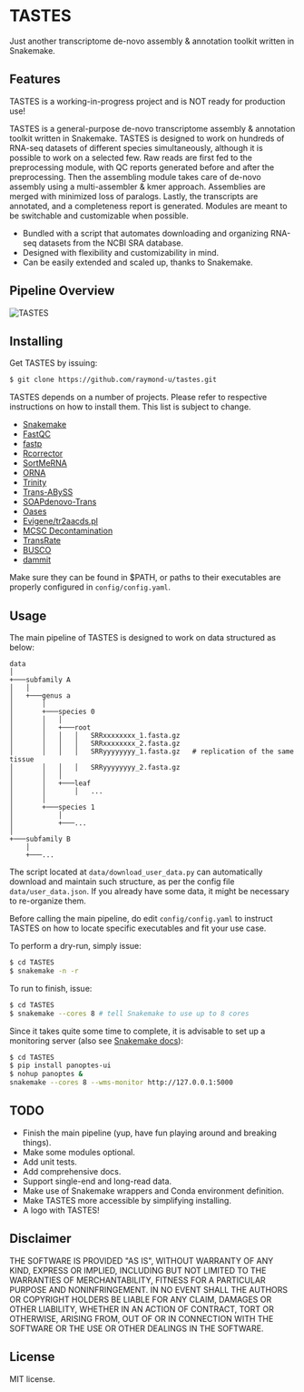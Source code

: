 # TASTES

Just another transcriptome de-novo assembly & annotation toolkit written in Snakemake.

## Features

TASTES is a working-in-progress project and is NOT ready for production use!

TASTES is a general-purpose de-novo transcriptome assembly & annotation toolkit written in Snakemake. TASTES is designed to work on hundreds of RNA-seq datasets of different species simultaneously, although it is possible to work on a selected few. Raw reads are first fed to the preprocessing module, with QC reports generated before and after the preprocessing. Then the assembling module takes care of de-novo assembly using a multi-assembler & kmer approach. Assemblies are merged with minimized loss of paralogs. Lastly, the transcripts are annotated, and a completeness report is generated. Modules are meant to be switchable and customizable when possible.

- Bundled with a script that automates downloading and organizing RNA-seq datasets from the NCBI SRA database.
- Designed with flexibility and customizability in mind.
- Can be easily extended and scaled up, thanks to Snakemake.

## Pipeline Overview

![TASTES](https://user-images.githubusercontent.com/36328498/174443998-3700e1ba-4e7b-49cc-b6ef-c8996d3b4055.png)

## Installing

Get TASTES by issuing:
```bash
$ git clone https://github.com/raymond-u/tastes.git
```

TASTES depends on a number of projects.
Please refer to respective instructions on how to install them. This list is subject to change.
- [Snakemake](https://github.com/snakemake/snakemake)
- [FastQC](https://github.com/s-andrews/FastQC)
- [fastp](https://github.com/OpenGene/fastp)
- [Rcorrector](https://github.com/mourisl/Rcorrector)
- [SortMeRNA](https://github.com/biocore/sortmerna)
- [ORNA](https://github.com/SchulzLab/ORNA)
- [Trinity](https://github.com/trinityrnaseq/trinityrnaseq)
- [Trans-ABySS](https://github.com/bcgsc/transabyss)
- [SOAPdenovo-Trans](https://github.com/aquaskyline/SOAPdenovo-Trans)
- [Oases](https://github.com/dzerbino/oases)
- [Evigene/tr2aacds.pl](http://arthropods.eugenes.org/EvidentialGene/evigene/scripts/prot/tr2aacds.pl)
- [MCSC Decontamination](https://github.com/Lafond-LapalmeJ/MCSC_Decontamination)
- [TransRate](https://github.com/pmomadeira/transrate)
- [BUSCO](https://gitlab.com/ezlab/busco)
- [dammit](https://github.com/dib-lab/dammit)

Make sure they can be found in $PATH, or paths to their executables are properly configured in `config/config.yaml`.

## Usage

The main pipeline of TASTES is designed to work on data structured as below:

```
data
│
+───subfamily A
│   │
│   +───genus a
│       │
│       +───species 0
│       │   │
│       │   +───root
│       │   │   │   SRRxxxxxxxx_1.fasta.gz
│       │   │   │   SRRxxxxxxxx_2.fasta.gz
│       │   │   │   SRRyyyyyyyy_1.fasta.gz   # replication of the same tissue
│       │   │   │   SRRyyyyyyyy_2.fasta.gz
│       │   │
│       │   +───leaf
│       │       │   ...
│       │
│       +───species 1
│           │
│           +───...
│   
+───subfamily B
    │
    +───...
```

The script located at `data/download_user_data.py` can automatically download and maintain such structure, as per the config file `data/user_data.json`. If you already have some data, it might be necessary to re-organize them.

Before calling the main pipeline, do edit `config/config.yaml` to instruct TASTES on how to locate specific executables and fit your use case.

To perform a dry-run, simply issue:
```bash
$ cd TASTES
$ snakemake -n -r
```

To run to finish, issue:
```bash
$ cd TASTES
$ snakemake --cores 8 # tell Snakemake to use up to 8 cores
```

Since it takes quite some time to complete, it is advisable to set up a monitoring server (also see [Snakemake docs](https://snakemake.readthedocs.io/en/stable/executing/monitoring.html)):
```bash
$ cd TASTES
$ pip install panoptes-ui
$ nohup panoptes &
snakemake --cores 8 --wms-monitor http://127.0.0.1:5000
```

## TODO

- Finish the main pipeline (yup, have fun playing around and breaking things).
- Make some modules optional.
- Add unit tests.
- Add comprehensive docs.
- Support single-end and long-read data.
- Make use of Snakemake wrappers and Conda environment definition.
- Make TASTES more accessible by simplifying installing.
- A logo with TASTES!

## Disclaimer

THE SOFTWARE IS PROVIDED "AS IS", WITHOUT WARRANTY OF ANY KIND, EXPRESS OR IMPLIED, INCLUDING BUT NOT LIMITED TO THE WARRANTIES OF MERCHANTABILITY, FITNESS FOR A PARTICULAR PURPOSE AND NONINFRINGEMENT. IN NO EVENT SHALL THE AUTHORS OR COPYRIGHT HOLDERS BE LIABLE FOR ANY CLAIM, DAMAGES OR OTHER LIABILITY, WHETHER IN AN ACTION OF CONTRACT, TORT OR OTHERWISE, ARISING FROM, OUT OF OR IN CONNECTION WITH THE SOFTWARE OR THE USE OR OTHER DEALINGS IN THE SOFTWARE.

## License

MIT license.
